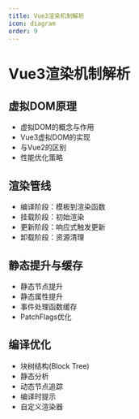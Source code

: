 ```yaml
---
title: Vue3渲染机制解析
icon: diagram
order: 9
---
```


# Vue3渲染机制解析

## 虚拟DOM原理
- 虚拟DOM的概念与作用
- Vue3虚拟DOM的实现
- 与Vue2的区别
- 性能优化策略

## 渲染管线
- 编译阶段：模板到渲染函数
- 挂载阶段：初始渲染
- 更新阶段：响应式触发更新
- 卸载阶段：资源清理

## 静态提升与缓存
- 静态节点提升
- 静态属性提升
- 事件处理函数缓存
- PatchFlags优化

## 编译优化
- 块树结构(Block Tree)
- 静态分析
- 动态节点追踪
- 编译时提示
- 自定义渲染器

